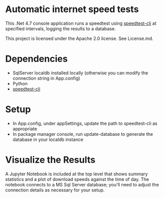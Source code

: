 # Automatic internet speed tests

This .Net 4.7 console application runs a speedtest using [speedtest-cli](https://github.com/sivel/speedtest-cli) at specified intervals, logging the results to a database.

This project is licensed under the Apache 2.0 license.  See License.md.

# Dependencies
* SqlServer localdb installed locally (otherwise you can modify the connection string in App.config)
* Python
* [speedtest-cli](https://github.com/sivel/speedtest-cli)

# Setup
* In App.config, under appSettings, update the path to speedtest-cli as appropriate
* In package manager console, run update-database to generate the database in your localdb instance

# Visualize the Results
A Jupyter Notebook is included at the top level that shows summary statistics and a plot of download speeds against the time of day. The notebook connects to a MS Sql Server database; you'll need to adjust the connection details as necessary for your setup.
